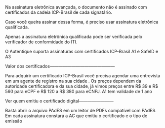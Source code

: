 Na assinatura eletrônica avançada, o documento não é assinado com certificados da cadeia ICP-Brasil de cada signatário.

Caso você queira assinar dessa forma, é preciso usar assinatura eletrônica qualificada.

Apenas a assinatura eletrônica qualificada pode ser verificada pelo verificador de conformidade do ITI.

O Autentique suporta assinaturas com certificados ICP-Brasil A1 e SafeID e A3

  

Valor dos certificados———————————————

Para adquirir um certificado ICP-Brasil você precisa agendar uma entrevista em um agente de registro na sua cidade . Os preços dependem da autoridade certificadora e da sua cidade, já vimos preços entre R$ 39 e R$ 560 para eCPF e R$ 120 a R$ 380 para eCNPJ. A1 tem validade de 1 ano

  

Ver quem emitiu o certificado digital————————

Basta abrir o arquivo PAdES em um leitor de PDFs compatível com PAdES. Em cada assinatura constará a AC que emitiu o certificado e o tipo de emissão